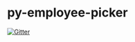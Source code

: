 # py-employee-picker

[![Gitter](https://badges.gitter.im/atolat/py-employee-picker.svg)](https://gitter.im/atolat/py-employee-picker?utm_source=badge&utm_medium=badge&utm_campaign=pr-badge&utm_content=badge)